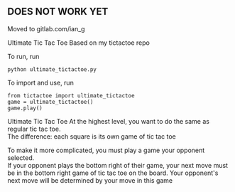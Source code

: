 ## DOES NOT WORK YET

Moved to gitlab.com/ian_g

Ultimate Tic Tac Toe
Based on my tictactoe repo

To run, run   

    python ultimate_tictactoe.py

To import and use, run

    from tictactoe import ultimate_tictactoe
    game = ultimate_tictactoe()
    game.play()

Ultimate Tic Tac Toe
  At the highest level, you want to do the same as regular tic tac toe.  
  The difference: each square is its own game of tic tac toe

  To make it more complicated, you must play a game your opponent selected.  
  If your opponent plays the bottom right of their game, your next move must be in the bottom right game of tic tac toe on the board.  Your opponent's next move will be determined by your move in this game
